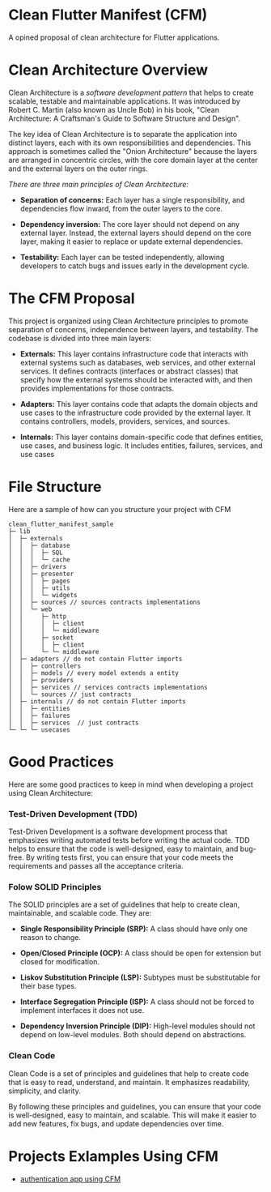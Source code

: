 # Clean Flutter Manifest (CFM)
A opined proposal of clean architecture for Flutter applications.

# Clean Architecture Overview
Clean Architecture is a _software development pattern_ that helps to create scalable, testable and maintainable applications. It was introduced by Robert C. Martin (also known as Uncle Bob) in his book, "Clean Architecture: A Craftsman's Guide to Software Structure and Design".

The key idea of Clean Architecture is to separate the application into distinct layers, each with its own responsibilities and dependencies. This approach is sometimes called the "Onion Architecture" because the layers are arranged in concentric circles, with the core domain layer at the center and the external layers on the outer rings.

_There are three main principles of Clean Architecture:_

- **Separation of concerns:** Each layer has a single responsibility, and dependencies flow inward, from the outer layers to the core.

- **Dependency inversion:** The core layer should not depend on any external layer. Instead, the external layers should depend on the core layer, making it easier to replace or update external dependencies.

- **Testability:** Each layer can be tested independently, allowing developers to catch bugs and issues early in the development cycle.


# The CFM Proposal
This project is organized using Clean Architecture principles to promote separation of concerns, independence between layers, and testability. The codebase is divided into three main layers:

- **Externals:** This layer contains infrastructure code that interacts with external systems such as databases, web services, and other external services. It defines contracts (interfaces or abstract classes) that specify how the external systems should be interacted with, and then provides implementations for those contracts.

- **Adapters:** This layer contains code that adapts the domain objects and use cases to the infrastructure code provided by the external layer. It contains controllers, models, providers, services, and sources.

- **Internals:** This layer contains domain-specific code that defines entities, use cases, and business logic. It includes entities, failures, services, and use cases

# File Structure
Here are a sample of how can you structure your project with CFM

```
clean_flutter_manifest_sample
├─ lib
│  ├─ externals
│  │  ├─ database
│  │  │  ├─ SQL
│  │  │  └─ cache
│  │  ├─ drivers
│  │  ├─ presenter
│  │  │  ├─ pages
│  │  │  ├─ utils
│  │  │  └─ widgets
│  │  ├─ sources // sources contracts implementations
│  │  └─ web
│  │     ├─ http
│  │     │  ├─ client
│  │     │  └─ middleware
│  │     ├─ socket
│  │     │  ├─ client
│  │     └─ └─ middleware
│  ├─ adapters // do not contain Flutter imports
│  │  ├─ controllers
│  │  ├─ models // every model extends a entity
│  │  ├─ providers
│  │  ├─ services // services contracts implementations
│  │  └─ sources // just contracts
│  ├─ internals // do not contain Flutter imports
│  │  ├─ entities
│  │  ├─ failures
│  │  ├─ services  // just contracts
└─ └─ └─ usecases
```

# Good Practices

Here are some good practices to keep in mind when developing a project using Clean Architecture:

### Test-Driven Development (TDD)
Test-Driven Development is a software development process that emphasizes writing automated tests before writing the actual code. TDD helps to ensure that the code is well-designed, easy to maintain, and bug-free. By writing tests first, you can ensure that your code meets the requirements and passes all the acceptance criteria.

### Folow SOLID Principles
The SOLID principles are a set of guidelines that help to create clean, maintainable, and scalable code. They are:

- **Single Responsibility Principle (SRP):** A class should have only one reason to change.

- **Open/Closed Principle (OCP):** A class should be open for extension but closed for modification.

- **Liskov Substitution Principle (LSP):** Subtypes must be substitutable for their base types.

- **Interface Segregation Principle (ISP):** A class should not be forced to implement interfaces it does not use.

- **Dependency Inversion Principle (DIP):** High-level modules should not depend on low-level modules. Both should depend on abstractions.

### Clean Code
Clean Code is a set of principles and guidelines that help to create code that is easy to read, understand, and maintain. It emphasizes readability, simplicity, and clarity.

By following these principles and guidelines, you can ensure that your code is well-designed, easy to maintain, and scalable. This will make it easier to add new features, fix bugs, and update dependencies over time.

 
# Projects Exlamples Using CFM
 
- [authentication app using CFM](https://github.com/HenriqueNas/clean_arch_flutter_auth)
